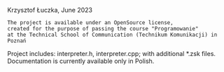   Krzysztof Łuczka, June 2023

	The project is available under an OpenSource license,
	created for the purpose of passing the course "Programowanie"
	at the Technical School of Communication (Technikum Komunikacji) in Poznań


  Project includes: interpreter.h, interpreter.cpp; with additional *.zsk files.
  Documentation is currently available only in Polish.
